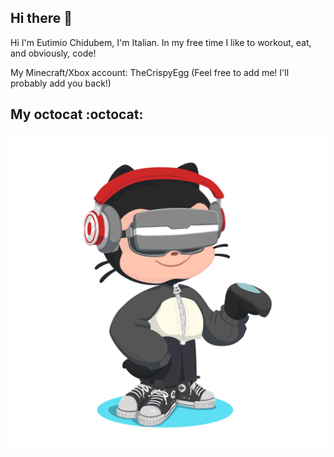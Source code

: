 ## Hi there 👋
Hi I'm Eutimio Chidubem, I'm Italian.
In my free time I like to workout, eat, and obviously, code!

<!--
**EutimioChidubem/EutimioChidubem** is a ✨ _special_ ✨ repository because its `README.md` (this file) appears on your GitHub profile.

Here are some ideas to get you started:

- 🔭 I’m currently working on ...
- 🌱 I’m currently learning ...
- 👯 I’m looking to collaborate on ...
- 🤔 I’m looking for help with ...
- 💬 Ask me about ...
- 📫 How to reach me: ...
- 😄 Pronouns: ...
- ⚡ Fun fact: ...
-->

My Minecraft/Xbox account: TheCrispyEgg (Feel free to add me! I'll probably add you back!)

## My octocat :octocat:
![my cool octocat!](octocat-1746990646410.png)
